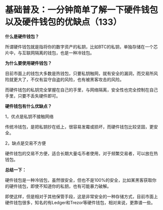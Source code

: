 # 基础普及：一分钟简单了解一下硬件钱包以及硬件钱包的优缺点（133）





**什么是硬件钱包？**



所谓硬件钱包就是指将你的数字资产的私钥，比如BTC的私钥，单独存储在一个芯片中，与互联网隔离的钱包，也是一种冷钱包。



**为什么要使用硬件钱包？**



目前市面上的钱包大多数是热钱包，只要私钥触网，就有安全的漏洞，而交易所风险就更大了，不仅有监守自盗的风险，也有被黑客攻击的风险。



而硬件钱包的私钥完全掌握在自己的手里，与网络隔离，安全性也完全控制在自己手里，只要不丢失硬件即可。



**硬件钱包有什么优缺点？**



1，优点是私钥不接触网络



传统冷钱包，是把私钥抄在纸上，很容易发霉或损坏，而硬件钱包比较坚固，更安全。



2，缺点是交易不方便



硬件钱包的交易不方便，适合长期大量屯币者使用，对于频繁交易者，可以放在热钱包。



**总结一下：**



硬件钱包是一种冷钱包，虽然很安全，但也不是100%的安全，比如某黑客获取你的硬件钱包，即使不知道你的私钥，也有可能暴力破解。



即使这样，但是相对于其他保管手段，这是非常安全的一种存储方式，目前市面上硬件钱包很多，知名的有Ledger和Trezor等硬件钱包，相对来说，更靠谱一些。
